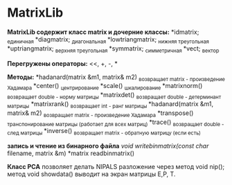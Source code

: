 # MatrixLib
**MatrixLib содержит класс matrix и дочерние классы:**
*idmatrix; <sub> единичная </sub>
*diagmatrix; <sub> диагональная </sub>
*lowtriangmatrix;  <sub> нижняя треугольная </sub>
*uptriangmatrix; <sub> верхняя треугольная </sub>
*symmatrix; <sub> симметричная </sub>
*vect; <sub> вектор </sub>

**Перегружены операторы:**
<<, +, -, *

**Mетоды:**
*hadanard(matrix &m1, matrix& m2) <sub> возвращает matrix - произведение Хадамара </sub>
*center() <sub> центрирование </sub>
*scale() <sub> шкалирование </sub>
*matrixnorm() <sub> возвращает double - норму матрицы </sub>
*matrixdet() <sub> возвращает double - детерминант матрицы</sub>
*matrixrank()  <sub> возвращает int - ранг матрицы </sub>
*hadanard(matrix &m1, matrix& m2) <sub> возвращает matrix - произведение Хадамара</sub>
*transpose() <sub> транспонирование матрицы (работает для всех матриц) </sub>
*trace() <sub> возвращает double - след матрицы </sub>
*inverse() <sub> возвращает matrix -  обратную матрицу (если есть) </sub>

**запись и чтение из бинарного файла**
*void writebinmatrix(const char* filename, matrix &m)
*matrix readbinmatrix()

**Класс PCA** позволяет делать NIPALS разложение через метод void nip();
метод void showdata() выводит на экран матрицы E,P, T.




